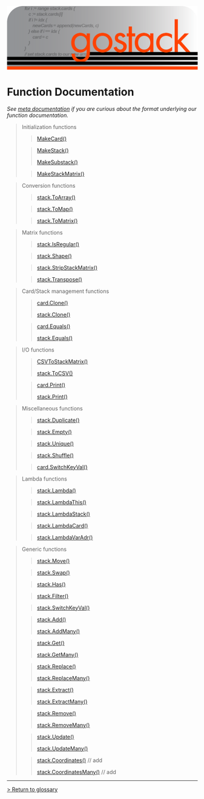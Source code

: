 ![Banner](../images/gostack_SmallerTransparent.png)

 <h1>Function Documentation</h1>

 *See [meta documentation](metaAPI.md) if you are curious about the format underlying our function documentation.*

 > Initialization functions
 >> [MakeCard()](functions/MakeCard.md)
 >
 >> [MakeStack()](functions/MakeStack.md)
 >>
 >> [MakeSubstack()](functions/MakeSubstack.md)
 > 
 >> [MakeStackMatrix()](functions/MakeStackMatrix.md)

 > Conversion functions
 >> [stack.ToArray()](functions/stack_ToArray.md)
 >
 >> [stack.ToMap()](functions/stack_ToMap.md)
 >
 >> [stack.ToMatrix()](functions/stack_ToMatrix.md)
 
 > Matrix functions
 >> [stack.IsRegular()](functions/stack_IsRegular.md)
 >
 >> [stack.Shape()](functions/stack_Shape.md)
 >
 >> [stack.StripStackMatrix()](functions/stack_StripStackMatrix.md)
 >
 >> [stack.Transpose()](functions/stack_Transpose.md)
 
 > Card/Stack management functions
 >> [card.Clone()](functions/card_Clone.md)
 >>
 >> [stack.Clone()](functions/stack_Clone.md)
 >
 >> [card.Equals()](functions/card_Equals.md)
 >>
 >> [stack.Equals()](functions/stack_Equals.md)
 
 > I/O functions
 >> [CSVToStackMatrix()](functions/CSVToStackMatrix.md)
 >>
 >> [stack.ToCSV()](functions/stack_ToCSV.md)
 >
 >> [card.Print()](functions/card_Print.md)
 >>
 >> [stack.Print()](functions/stack_Print.md)

 > Miscellaneous functions
 >> [stack.Duplicate()](functions/stack_Duplicate.md)
 >
 >> [stack.Empty()](functions/stack_Empty.md)
 >
 >> [stack.Unique()](functions/stack_Unique.md)
 >
 >> [stack.Shuffle()](functions/stack_Shuffle.md)
 >
 >> [card.SwitchKeyVal()](functions/card_SwitchKeyVal.md)
 
 > Lambda functions
 >> [stack.Lambda()](functions/stack_Lambda.md)
 >
 >> [stack.LambdaThis()](functions/stack_Lambda.md)
 >
 >> [stack.LambdaStack()](functions/stack_Lambda.md)
 >
 >> [stack.LambdaCard()](functions/stack_Lambda.md)
 >
 >> [stack.LambdaVarAdr()](functions/stack_Lambda.md)
 
 > Generic functions
 >> [stack.Move()](functions/stack_Move.md)
 >
 >> [stack.Swap()](functions/stack_Swap.md)
 >
 >> [stack.Has()](functions/stack_Has.md)
 >
 >> [stack.Filter()](functions/stack_Filter.md)
 >
 >> [stack.SwitchKeyVal()](functions/stack_SwitchKeyVal.md)
 >
 >> [stack.Add()](functions/stack_Add.md)
 >>
 >> [stack.AddMany()](functions/stack_AddMany.md)
 >
 >> [stack.Get()](functions/stack_Get.md)
 >>
 >> [stack.GetMany()](functions/stack_GetMany.md)
 >
 >> [stack.Replace()](functions/stack_Replace.md)
 >>
 >> [stack.ReplaceMany()](functions/stack_ReplaceMany.md)
 >
 >> [stack.Extract()](functions/stack_Extract.md)
 >>
 >> [stack.ExtractMany()](functions/stack_ExtractMany.md)
 >
 >> [stack.Remove()](functions/stack_Remove.md)
 >>
 >> [stack.RemoveMany()](functions/stack_RemoveMany.md)
 >
 >> [stack.Update()](functions/stack_Update.md)
 >>
 >> [stack.UpdateMany()](functions/stack_UpdateMany.md)
 >
 >> [stack.Coordinates()](functions/stack_Coordinates.md) // add
 >>
 >> [stack.CoordinatesMany()](functions/stack_CoordinatesMany.md) // add

 ---

 [> Return to glossary](../README.md)